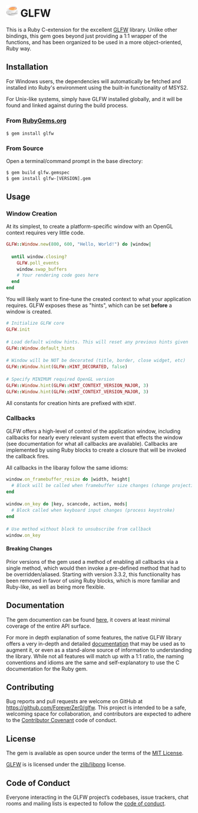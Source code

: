 # ![icon](./glfw-icon.png) GLFW

This is a Ruby C-extension for the excellent [GLFW](https://github.com/glfw/glfw) library. Unlike other bindings, this gem goes beyond just providing a 1:1 wrapper of the functions, and has been organized to be used in a more object-oriented, Ruby way.

## Installation

For Windows users, the dependencies will automatically be fetched and installed into Ruby's environment using the built-in functionality of MSYS2. 

For Unix-like systems, simply have GLFW installed globally, and it will be found and linked against during the build process.


### From [RubyGems.org](https://rubygems.org/gems/glfw)

    $ gem install glfw

### From Source

Open a terminal/command prompt in the base directory:

    $ gem build glfw.gemspec
    $ gem install glfw-[VERSION].gem

## Usage

### Window Creation

At its simplest, to create a platform-specific window with an OpenGL context requires very little code.

```ruby
GLFW::Window.new(800, 600, "Hello, World!") do |window|

  until window.closing?
    GLFW.poll_events
    window.swap_buffers
    # Your rendering code goes here
  end
end
```

You will likely want to fine-tune the created context to what your application requires. GLFW exposes these as "hints", which can be set **before** a window is created.

```ruby
# Initialize GLFW core
GLFW.init

# Load default window hints. This will reset any previous hints given
GLFW::Window.default_hints

# Window will be NOT be decorated (title, border, close widget, etc)
GLFW::Window.hint(GLFW::HINT_DECORATED, false)

# Specify MINIMUM required OpenGL version
GLFW::Window.hint(GLFW::HINT_CONTEXT_VERSION_MAJOR, 3)
GLFW::Window.hint(GLFW::HINT_CONTEXT_VERSION_MAJOR, 3)
```

All constants for creation hints are prefixed with `HINT`.

### Callbacks

GLFW offers a high-level of control of the application window, including callbacks for nearly every relevant system event that effects the window (see documentation for what all callbacks are available). Callbacks are implemented by using Ruby blocks to create a closure that will be invoked the callback fires. 

All callbacks in the libaray follow the same idioms:

```ruby
window.on_framebuffer_resize do |width, height|
  # Block will be called when framebuffer size changes (change projection matrix, viewport, etc.)
end

window.on_key do |key, scancode, action, mods|
  # Block called when keyboard input changes (process keystroke)
end

# Use method without block to unsubscribe from callback
window.on_key
```

#### Breaking Changes

Prior versions of the gem used a method of enabling all callbacks via a single method, which would then invoke a
pre-defined method that had to be overridden/aliased. Starting with version 3.3.2, this functiionality has been
removed in favor of using Ruby blocks, which is more familiar and Ruby-like, as well as being more flexible.

## Documentation

The gem documention can be found [here](), it covers at least minimal coverage of the entire API surface.

For more in depth explanation of some features, the native GLFW library offers a very in-depth and detailed [documentation](http://www.glfw.org/docs/latest/intro_guide.html) that may be used as to augment it, or even as a stand-alone source of information to understanding the library. While not all features will match up
with a 1:1 ratio, the naming conventions and idioms are the same and self-explanatory to use the C documentation for the Ruby gem.

## Contributing

Bug reports and pull requests are welcome on GitHub at https://github.com/ForeverZer0/glfw. This project is intended to be a safe, welcoming space for collaboration, and contributors are expected to adhere to the [Contributor Covenant](http://contributor-covenant.org) code of conduct.

## License

The gem is available as open source under the terms of the [MIT License](https://opensource.org/licenses/MIT).

[GLFW](http://www.glfw.org) is is licensed under the [zlib/libpng](http://www.glfw.org/license.html) license.

## Code of Conduct

Everyone interacting in the GLFW project’s codebases, issue trackers, chat rooms and mailing lists is expected to follow the [code of conduct](https://github.com/ForeverZer0/glfw/blob/master/CODE_OF_CONDUCT.md).
